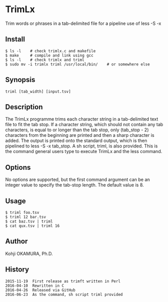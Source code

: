 # TrimLx
Trim words or phrases in a tab-delimited file for a pipeline use of less -S -x

## Install
    $ ls -l    # check trimlx.c and makefile
    $ make     # compile and link using gcc
    $ ls -l    # check trimlx and triml
    $ sudo mv -i trimlx triml /usr/local/bin/    # or somewhere else

## Synopsis
    triml [tab_width] [input.tsv]

## Description
The TrimLx programme trims each character string in a tab-delimited text file to fit the tab stop. If a character string, which should not contain any tab characters, is equal to or longer than the tab stop, only (tab_stop - 2) characters from the beginning are printed and then a sharp character is added. The output is printed onto the standard output, which is then pipelined to less -S -x tab_stop. A sh script, triml, is also provided. This is the command general users type to execute TrimLx and the less command.

## Options
No options are supported, but the first command argument can be an integer value to specify the tab-stop length. The default value is 8.

## Usage
    $ triml foo.tsv
    $ triml 12 bar.tsv
    $ cat baz.tsv | triml
    $ cat qux.tsv | triml 16

## Author
Kohji OKAMURA, Ph.D.

## History
    2015-11-19  First release as trimft written in Perl
    2016-04-10  Rewritten in C
    2016-04-26  Released via GitHub
    2016-06-23  As the command, sh script triml provided
